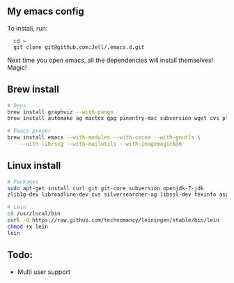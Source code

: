 ## My emacs config

To install, run:

      cd ~
      git clone git@github.com:Jell/.emacs.d.git

Next time you open emacs, all the dependencies will install
themselves! Magic!

## Brew install

```sh
# Deps
brew install graphviz --with-pango
brew install automake ag mactex gpg pinentry-mac subversion wget cvs plantuml

# Emacs proper
brew install emacs --with-modules --with-cocoa --with-gnutls \
    --with-librsvg --with-mailutils --with-imagemagick@6
```

## Linux install

```sh
# Packages
sudo apt-get install curl git git-core subversion openjdk-7-jdk
zlib1g-dev libreadline-dev cvs silversearcher-ag libssl-dev texinfo aspell dbus

# Lein
cd /usr/local/bin
curl -O https://raw.github.com/technomancy/leiningen/stable/bin/lein
chmod +x lein
lein
```

## Todo:
- Multi user support
